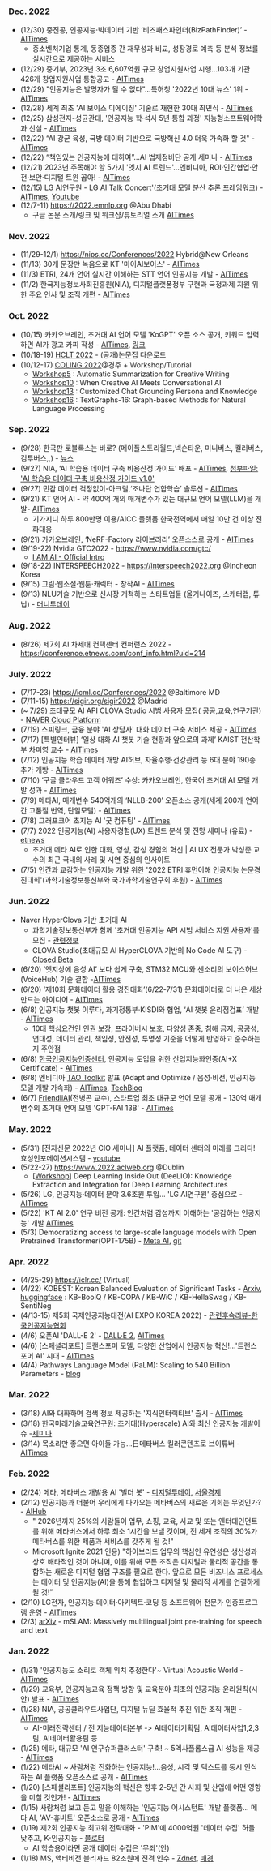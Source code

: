 ### Dec. 2022
* (12/30) 중진공, 인공지능·빅데이터 기반 ‘비즈패스파인더(BizPathFinder)’ - [AITimes](https://www.aitimes.kr/news/articleView.html?idxno=26989)
  - 중소벤처기업 통계, 동종업종 간 재무성과 비교, 성장경로 예측 등 분석 정보를 실시간으로 제공하는 서비스
* (12/29) 중기부, 2023년 3조 6,607억원 규모 창업지원사업 시행...103개 기관 426개 창업지원사업 통합공고 - [AITimes](https://www.aitimes.kr/news/articleView.html?idxno=26977)
* (12/29) "인공지능은 발명자가 될 수 없다"...특허청 '2022년 10대 뉴스' 1위 - [AITimes](https://www.aitimes.kr/news/articleView.html?idxno=26964)
* (12/28) 세계 최초 'AI 보이스 디에이징' 기술로 재현한 30대 최민식 - [AITimes](https://www.aitimes.kr/news/articleView.html?idxno=26958)
* (12/25) 삼성전자-성균관대, '인공지능 학·석사 5년 통합 과정' 지능형소프트웨어학과 신설 - [AITimes](https://www.aitimes.kr/news/articleView.html?idxno=26921)
* (12/22) “AI 강군 육성, 국방 데이터 기반으로 국방혁신 4.0 더욱 가속화 할 것" - [AITimes](https://www.aitimes.kr/news/articleView.html?idxno=26890) 
* (12/22) “책임있는 인공지능에 대하여”…AI 법제정비단 공개 세미나 - [AITimes](https://www.aitimes.kr/news/articleView.html?idxno=26886) 
* (12/21) 2023년 주목해야 할 5가지 '엣지 AI 트렌드'...엔비디아, ROI·인간협업·안전·보안·디지털 트윈 꼽아! - [AITimes](https://www.aitimes.kr/news/articleView.html?idxno=26872) 
* (12/15) LG AI연구원 - LG AI Talk Concert'(초거대 모델 분산 추론 프레임워크) - [AITimes](http://www.aitimes.com/news/articleView.html?idxno=141968), [Youtube](https://www.youtube.com/watch?v=pmvJK6ZNkHY)
* (12/7-11) https://2022.emnlp.org @Abu Dhabi
  - 구글 논문 소개/링크 및 워크샵/튜토리얼 소개 [AITimes](https://www.aitimes.kr/news/articleView.html?idxno=26755)

### Nov. 2022
* (11/29-12/1) https://nips.cc/Conferences/2022 Hybrid@New Orleans
* (11/13) 30개 문장만 녹음으로 KT '마이AI보이스' - [AITimes](https://www.aitimes.kr/news/articleView.html?idxno=26484)
* (11/3) ETRI, 24개 언어 실시간 이해하는 STT 언어 인공지능 개발 - [AITimes](https://www.aitimes.kr/news/articleView.html?idxno=26401)
* (11/2) 한국지능정보사회진흥원(NIA), 디지털플랫폼정부 구현과 국정과제 지원 위한 주요 인사 및 조직 개편 - [AITimes](https://www.aitimes.kr/news/articleView.html?idxno=26396)

### Oct. 2022
* (10/15) 카카오브레인, 초거대 AI 언어 모델 'KoGPT' 오픈 소스 공개, 키워드 입력하면 AI가 광고 카피 작성 - [AITimes](https://www.aitimes.kr/news/articleView.html?idxno=26247), [링크](https://developers.kakao.com/docs/latest/ko/kogpt/common)
* (10/18-19) [HCLT 2022](https://sites.google.com/view/hclt2022) - (공개)논문집 다운로드
* (10/12-17) [COLING 2022](https://coling2022.org/)@경주 + Workshop/Tutorial 
  - [Workshop5](https://creativesumm.github.io/) : Automatic Summarization for Creative Writing 
  - [Workshop10](https://sites.google.com/view/cai-workshop-2022) : When Creative AI Meets Conversational AI
  - [Workshop13](https://sites.google.com/view/persona-knowledge-workshop) : Customized Chat Grounding Persona and Knowledge
  - [Workshop16](https://sites.google.com/view/textgraphs2022) : TextGraphs-16: Graph-based Methods for Natural Language Processing

### Sep. 2022
* (9/28) 한국판 로블록스는 바로? (메이플스토리월드,넥슨타운, 미니버스, 컬러버스, 컴투버스,,) - [뉴스](https://news.mt.co.kr/mtview.php?no=2022092715232456972)
* (9/27) NIA, ‘AI 학습용 데이터 구축 비용산정 가이드’ 배포 - [AITimes](https://www.aitimes.kr/news/articleView.html?idxno=26112), [첨부파일: 'AI 학습용 데이터 구축 비용산정 가이드 v1.0'](https://www.aitimes.kr/news/download.php?subUploadDir=202209/&savefilename=26112_122.pdf&filename=(%EB%B3%B4%EA%B3%A0%EC%84%9C)AI%20%ED%95%99%EC%8A%B5%EC%9A%A9%20%EB%8D%B0%EC%9D%B4%ED%84%B0%20%EA%B5%AC%EC%B6%95%20%EB%B9%84%EC%9A%A9%EC%82%B0%EC%A0%95%20%EA%B0%80%EC%9D%B4%EB%93%9C.pdf&idxno=122)
* (9/27) 민감 데이터 걱정없이-아크릴,‘조나단 연합학습’ 솔루션 - [AITimes](https://www.aitimes.kr/news/articleView.html?idxno=26111)
* (9/21) KT 언어 AI - 약 400억 개의 매개변수가 있는 대규모 언어 모델(LLM)을 개발- [AITimes](https://www.aitimes.kr/news/articleView.html?idxno=26063)
  * 기가지니 하루 800만명 이용/AICC 플랫폼 한국전역에서 매일 10만 건 이상 전화대응
* (9/21) 카카오브레인, ‘NeRF-Factory 라이브러리’ 오픈소스로 공개 - [AITimes](https://www.aitimes.kr/news/articleView.html?idxno=26061)
* (9/19-22) Nvidia GTC2022 - https://www.nvidia.com/gtc/
   - [I AM AI - Official Intro](https://www.youtube.com/watch?v=2e9930RW4Dw&t=12s)
* (9/18-22) INTERSPEECH2022 - https://interspeech2022.org @Incheon Korea
* (9/15) 그림·웹소설·웹툰·캐릭터 - 창작AI - [AITimes](https://www.aitimes.kr/news/articleView.html?idxno=25998)
* (9/13) NLU기술 기반으로 신시장 개척하는 스타트업들 (올거나이즈, 스캐터랩, 튜닙) - [머니투데이](https://news.mt.co.kr/mtview.php?no=2022082215241469558)

### Aug. 2022
* (8/26) 제7회 AI 차세대 컨택센터 컨퍼런스 2022 - https://conference.etnews.com/conf_info.html?uid=214


### July. 2022
* (7/17-23) https://icml.cc/Conferences/2022 @Baltimore MD
* (7/11-15) https://sigir.org/sigir2022 @Madrid 
* (~ 7/29) 초대규모 AI API CLOVA Studio 시범 사용자 모집( 공공,교육,연구기관) - [NAVER Cloud Platform](https://blog.naver.com/n_cloudplatform/222787313512) 
* (7/19) 스피링크, 금융 분야 'AI 상담사' 대화 데이터 구축 서비스 제공 - [AITimes](http://www.aitimes.kr/news/articleView.html?idxno=25576)
* (7/17) [특별인터뷰] ‘일상 대화 AI 챗봇 기술 현황과 앞으로의 과제’ KAIST 전산학부 차미영 교수 - [AITimes](http://www.aitimes.kr/news/articleView.html?idxno=25546)
* (7/12) 인공지능 학습 데이터 개방 AI허브, 자율주행·건강관리 등 6대 분야 190종 추가 개방 - [AITimes](http://www.aitimes.kr/news/articleView.html?idxno=25506)
* (7/10) ‘구글 클라우드 고객 어워즈’ 수상: 카카오브레인, 한국어 초거대 AI 모델 개발 성과 - [AITimes](http://www.aitimes.kr/news/articleView.html?idxno=25482)
* (7/9) 메타AI, 매개변수 540억개의 ‘NLLB-200’ 오픈소스 공개(세계 200개 언어간 고품질 번역, 단일모델) - [AITimes](http://www.aitimes.kr/news/articleView.html?idxno=25475)
* (7/8) 그래프코어 초지능 AI '굿 컴퓨팅' - [AITimes](http://www.aitimes.kr/news/articleView.html?idxno=25469)
* (7/7) 2022 인공지능(AI) 사용자경험(UX) 트렌드 분석 및 전망 세미나 (유료) - [etnews](https://www.etnews.com/20220609000037)
  - 초거대 메타 AI로 인한 대화, 영상, 감성 경험의 혁신 | AI UX 전문가 박성준 교수의 최근 국내외 사례 및 시연 중심의 인사이트 
* (7/5) 인간과 교감하는 인공지능 개발 위한 '2022 ETRI 휴먼이해 인공지능 논문경진대회'(과학기술정보통신부와 국가과학기술연구회 후원) - [AITimes](http://www.aitimes.kr/news/articleView.html?idxno=25431)

### Jun. 2022
* Naver HyperClova 기반 초거대 AI 
  - 과학기술정보통신부가 함께 '초거대 인공지능 API 시범 서비스 지원 사용자'를 모집 - [관련정보](https://business.facebook.com/pg/ClovaAI/posts/)
  - CLOVA Studio(초대규모 AI HyperCLOVA 기반의 No Code AI 도구) - [Closed Beta](https://www.ncloud.com/product/aiService/clovaStudio)
* (6/20) ‘엣지상에 음성 AI’ 보다 쉽게 구축, STM32 MCU와 센소리의 보이스허브(VoiceHub) 기술 결합 -[AITimes](http://www.aitimes.kr/news/articleView.html?idxno=25314)
* (6/20) ‘제10회 문화데이터 활용 경진대회’(6/22-7/31) 문화데이터로 더 나은 세상 만드는 아이디어 - [AITimes](http://www.aitimes.kr/news/articleView.html?idxno=25322)
* (6/8) 인공지능 챗봇 이루다, 과기정통부·KISDI와 협업, ‘AI 챗봇 윤리점검표’ 개발 - [AITimes](http://www.aitimes.kr/news/articleView.html?idxno=25233)
  - 10대 핵심요건인 인권 보장, 프라이버시 보호, 다양성 존중, 침해 금지, 공공성, 연대성, 데이터 관리, 책임성, 안전성, 투명성 기준을 어떻게 반영하고 준수하는지 주안점
* (6/8) [한국인공지능인증센터](https://www.koraia.org), 인공지능 도입을 위한 산업지능화인증(AI+X Certificate) - [AITimes](http://www.aitimes.kr/news/articleView.html?idxno=25229)
* (6/8) 엔비디아 [TAO Toolkit](https://developer.nvidia.com/tao-toolkit-get-started) 발표 (Adapt and Optimize / 음성·비전, 인공지능 모델 개발 가속화) - [AITimes](http://www.aitimes.kr/news/articleView.html?idxno=25232), [TechBlog](https://developer.nvidia.com/ko-kr/blog/%EB%85%B8%ED%8A%B8%EB%B6%81-%EA%B8%B0%EB%B0%98-nvidia-tao-toolkit%EC%9C%BC%EB%A1%9C-%EB%A7%9E%EC%B6%A4%ED%98%95-%EB%8C%80%ED%99%94%ED%98%95-ai-%EB%AA%A8%EB%8D%B8-%EA%B5%AC%EC%B6%95%ED%95%98%EA%B8%B0/)
* (6/7) [FriendliAI](https://friendli.ai/)(전병곤 교수), 스타트업 최초 대규모 언어 모델 공개 - 130억 매개변수의 초거대 언어 모델 'GPT-FAI 13B' - [AITimes](http://www.aitimes.kr/news/articleView.html?idxno=25221)

### May. 2022
* (5/31) [전자신문 2022년 CIO 세미나] AI 플랫폼, 데이터 센터의 미래를 그리다! 효성인포메이션시스템 - [youtube](https://www.youtube.com/watch?v=-yuAXEinr7A)
* (5/22-27) https://www.2022.aclweb.org @Dublin
  + [[Workshop](https://sites.google.com/view/deelio-ws/)] Deep Learning Inside Out (DeeLIO): Knowledge Extraction and Integration for Deep Learning Architectures
* (5/26) LG, 인공지능·데이터 분야 3.6조원 투입... 'LG AI연구원' 중심으로 - [AITimes](http://www.aitimes.kr/news/articleView.html?idxno=25127)
* (5/22) 'KT AI 2.0' 연구 비전 공개: 인간처럼 감성까지 이해하는 '공감하는 인공지능' 개발 [AITimes](http://www.aitimes.kr/news/articleView.html?idxno=25086)
* (5/3) Democratizing access to large-scale language models with  Open Pretrained Transformer(OPT-175B) - [Meta AI](https://ai.facebook.com/blog/democratizing-access-to-large-scale-language-models-with-opt-175b/), [git](https://github.com/facebookresearch/metaseq)

### Apr. 2022
* (4/25-29) https://iclr.cc/ (Virtual)
* (4/22) KOBEST: Korean Balanced Evaluation of Significant Tasks - [Arxiv](https://arxiv.org/pdf/2204.04541.pdf), [huggingface](https://huggingface.co/datasets/skt/kobest_v1) : KB-BoolQ / KB-COPA / KB-WiC / KB-HellaSwag / KB-SentiNeg
* (4/13-15) 제5회 국제인공지능대전(AI EXPO KOREA 2022) - [관련후속리뷰-한국인공지능협회](https://www.koraia.org/default/mp6/mp6_sub9.php?com_board_basic=read_form&sub=09&com_board_idx=277)
* (4/6) 오픈AI 'DALL-E 2' - [DALL·E 2](https://openai.com/dall-e-2/), [AITimes](http://www.aitimes.com/news/articleView.html?idxno=143854)
* (4/6) [스페셜리포트] 트랜스포머 모델, 다양한 산업에서 인공지능 혁신!...'트랜스포머 AI' 시대 - [AITimes](http://www.aitimes.kr/news/articleView.html?idxno=24726)
* (4/4) Pathways Language Model (PaLM): Scaling to 540 Billion Parameters - [blog](https://ai.googleblog.com/2022/04/pathways-language-model-palm-scaling-to.html)

### Mar. 2022
* (3/18) AI와 대화하며 검색 정보 제공하는 '지식인터랙티브' 출시 - [AITimes](http://www.aitimes.com/news/articleView.html?idxno=143525)
* (3/18) 한국미래기술교육연구원: 초거대(Hyperscale) AI와 최신 인공지능 개발이슈 -[세미나](https://kecft.or.kr/shop/item20.php?it_id=1644297122)
* (3/14) 목소리만 좋으면 아이돌 가능…日메타버스 킬러콘텐츠로 브이튜버 - [AITimes](http://www.aitimes.com/news/articleView.html?idxno=143437)

### Feb. 2022
* (2/24) 메타, 메타버스 개발용 AI '빌더 봇' - [디지털투데이](http://www.digitaltoday.co.kr/news/articleView.html?idxno=435317), [서울경제](https://www.sedaily.com/NewsView/2629L3CDD6)
* (2/12) 인공지능과 더불어 우리에게 다가오는 메타버스의 새로운 기회는 무엇인가? - [AIHub](http://www.aitimes.kr/news/articleView.html?idxno=24222)
  - " 2026년까지 25%의 사람들이 업무, 쇼핑, 교육, 사교 및 또는 엔터테인먼트를 위해 메타버스에서 하루 최소 1시간을 보낼 것이며, 전 세계 조직의 30%가 메타버스를 위한 제품과 서비스를 갖추게 될 것!"
  - Microsoft Ignite 2021 인용) "하이브리드 업무의 핵심인 유연성은 생산성과 상호 배타적인 것이 아니며, 이를 위해 모든 조직은 디지털과 물리적 공간을 통합하는 새로운 디지털 협업 구조를 필요로 한다. 앞으로 모든 비즈니스 프로세스는 데이터 및 인공지능(AI)을 통해 협업하고 디지털 및 물리적 세계를 연결하게 될 것!”
* (2/10) LG전자, 인공지능·데이터·아키텍트·코딩 등 소프트웨어 전문가 인증프로그램 운영 - [AITimes](http://www.aitimes.kr/news/articleView.html?idxno=24207)
* (2/3) [arXiv](https://arxiv.org/abs/2202.01374) - mSLAM: Massively multilingual joint pre-training for speech and text

### Jan. 2022
* (1/31) '인공지능도 소리로 객체 위치 추정한다'~ Virtual Acoustic World - [AITimes](http://www.aitimes.kr/news/articleView.html?idxno=24141) 
* (1/29) 교육부, 인공지능교육 정책 방향 및 교육분야 최초의 인공지능 윤리원칙(시안) 발표 - [AITimes](http://www.aitimes.kr/news/articleView.html?idxno=24140)
* (1/28) NIA, 공공클라우드사업단, 디지털 뉴딜 효율적 추진 위한 조직 개편 - [AITimes](http://www.aitimes.kr/news/articleView.html?idxno=24136)
  - AI-미래전략센터 / 전 지능데이터본부 -> AI데이터기획팀, AI데이터사업1,2,3팀, AI데이터활용팀 등 
* (1/25) 메타, 대규모 'AI 연구슈퍼클러스터' 구축! ~ 5엑사플롭스급 AI 성능을 제공 - [AITimes](http://www.aitimes.kr/news/articleView.html?idxno=24094)
* (1/22) 메타AI ~ 사람처럼 진화하는 인공지능!...음성, 시각 및 텍스트를 동시 인식하는 AI 플랫폼 오픈소스로 공개 - [AITimes](http://www.aitimes.kr/news/articleView.html?idxno=24067)
* (1/20) [스페셜리포트] 인공지능의 혁신은 향후 2-5년 간 사회 및 산업에 어떤 영향을 미칠 것인가! - [AITimes](http://www.aitimes.kr/news/articleView.html?idxno=24043)
* (1/15) 사람처럼 보고 듣고 말을 이해하는 '인공지능 어시스턴트' 개발 플랫폼... 메타 AI, 'AV-휴버트' 오픈소스로 공개 - [AITimes](http://www.aitimes.kr/news/articleView.html?idxno=23981)
* (1/19)  제2회 인공지능 최고위 전략대화 - 'PIM'에 4000억원 '데이터 수집' 허들 낮추고, K-인공지능 - [블로터](https://www.bloter.net/newsView/blt202201180077)
  - AI 학습용이라면 공개 데이터 수집은 '무죄'(안)
* (1/18) MS, 액티비전 블리자드 82조원에 전격 인수 - [Zdnet](https://zdnet.co.kr/view/?no=20220118225220), [매경](https://www.mk.co.kr/news/world/view/2022/01/54622/)
